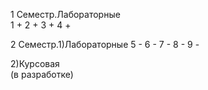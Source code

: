 1 Семестр.Лабораторные 	
1				+
2				+
3				+
4				+


2 Семестр.1)Лабораторные
5			-
6			-
7			-
8			-
9			-


2)Курсовая      
(в разработке)
